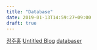 ```yaml
---
title: "Database"
date: 2019-01-13T14:59:27+09:00
draft: true
---
```


[정주홍](https://brunch.co.kr/@toughrogrammer/17?fbclid=IwAR3j7A9bPJgWcrK6jHdZdGBOrPfoP3kGotm-AIoKvJwCTV_dovHNUR1vSDA)
[Untitled Blog](http://untitledtblog.tistory.com/125)
[databaser](http://www.databaser.net/moniwiki/wiki.php/3단계스키마구조)